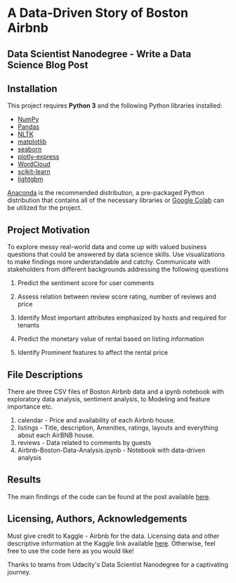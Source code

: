 # A Data-Driven Story of Boston Airbnb
## Data Scientist Nanodegree - Write a Data Science Blog Post

## Installation

This project requires **Python 3** and the following Python libraries installed:

- [NumPy](http://www.numpy.org/)
- [Pandas](http://pandas.pydata.org)
- [NLTK](https://www.nltk.org/)
- [matplotlib](https://matplotlib.org/)
- [seaborn](https://seaborn.pydata.org/)
- [plotly-express](https://plot.ly/python/plotly-express/)
- [WordCloud](https://pypi.org/project/wordcloud/)
- [scikit-learn](http://scikit-learn.org/stable/)
- [lightgbm](https://lightgbm.readthedocs.io/en/latest/)

[Anaconda](https://www.continuum.io/downloads) is the recommended distribution, a pre-packaged Python distribution that contains all of the necessary libraries or [Google Colab](https://colab.research.google.com/) can be utilized for the project. 


## Project Motivation

To explore messy real-world data and come up with valued business questions that could be answered by data science skills.
Use visualizations to make findings more understandable and catchy.
Communicate with stakeholders from different backgrounds addressing the following questions

1. Predict the sentiment score for user comments

2. Assess relation between review score rating, number of reviews and price

3. Identify Most important attributes emphasized by hosts and required for tenants

4. Predict the monetary value of rental based on listing information

5. Identify Prominent features to affect the rental price


## File Descriptions 

There are three CSV files of Boston Airbnb data and a ipynb notebook with exploratory data analysis, sentiment analysis, to Modeling and feature importance etc.
1. calendar - Price and availability of each Airbnb house.  
2. listings - Title, description, Amenities, ratings, layouts and everything about each AirBNB house. 
3. reviews - Data related to comments by guests
4. Airbnb-Boston-Data-Analysis.ipynb - Notebook with data-driven analysis 

## Results

The main findings of the code can be found at the post available [here](https://medium.com/@snnchimata/a-data-driven-story-of-boston-airbnb-5056e8f823e8).

## Licensing, Authors, Acknowledgements

Must give credit to Kaggle - Airbnb for the data.  Licensing data and other descriptive information at the Kaggle link available [here](https://www.kaggle.com/airbnb/boston).  Otherwise, feel free to use the code here as you would like! 

Thanks to teams from Udacity's Data Scientist Nanodegree for a  captivating journey.

